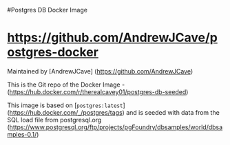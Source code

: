 #Postgres DB Docker Image
# https://github.com/AndrewJCave/postgres-docker

Maintained by [AndrewJCave] (https://github.com/AndrewJCave)

This is the Git repo of the Docker Image - (https://hub.docker.com/r/therealcavey01/postgres-db-seeded)

This image is based on [`postgres:latest`] (https://hub.docker.com/_/postgres/tags) and is seeded with data from the SQL load file from postgresql.org (https://www.postgresql.org/ftp/projects/pgFoundry/dbsamples/world/dbsamples-0.1/)
